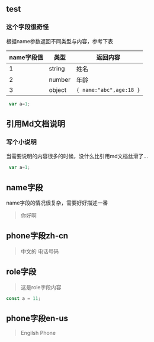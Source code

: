 
## test
### 这个字段很奇怪
根据name参数返回不同类型与内容，参考下表

|name字段值|类型|返回内容|
|-|-|-|
|1|string|姓名|
|2|number|年龄|
|3|object|`{ name:"abc",age:18 }`|

```javascript
 var a=1;
```

## 引用Md文档说明

### 写个小说明

当需要说明的内容很多的时候，没什么比引用md文档丝滑了...

```javascript
 var a=1;
```



 ## name字段
 name字段的情况很复杂，需要好好描述一番
 
 > 你好啊


## phone字段zh-cn

> 中文的 电话号码


## role字段
> 这是role字段内容
```javascript
const a = 11;
```

## phone字段en-us

> Engilsh Phone